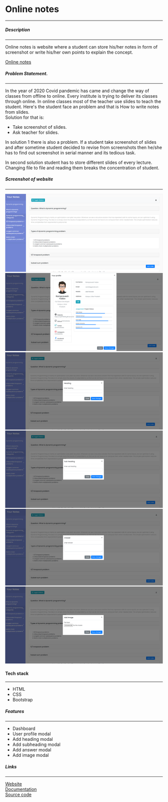 # Online notes
<hr>

##### Description
<hr>
Online notes is website where a student can store his/her notes in form of screenshot or write his/her own points to explain the concept.

[Online notes](https://rp875638.github.io/OnlineNote/)

##### Problem Statement.
<hr>
In the year of 2020 Covid pandemic has came and change the way of classes from offline to online. 
Every institute is trying to deliver its classes through online. 
In online classes most of the teacher use slides to teach the student. 
Here's the student face an problem and that is How to write notes from slides.
<br>
Solution for that is:

- Take screenshot of slides.
- Ask teacher for slides.
  
In solution 1 there is also a problem. 
If a student take screenshot of slides and after 
sometime student decided to revise from screenshots 
then he/she has to find out screenshot in serial 
manner and its tedious task.

In second solution student has to store different 
slides of every lecture.
Changing file to file and reading them breaks 
the concentration of student.

##### Screenshot of website
<hr>

![alt Screenshot of first page](Images/Screenshot%202021-09-11%20102713.png "Dashboard")
![alt Screenshot of first profile](Images/Screenshot%202021-09-11%20102334.png "Profile modal")
![alt Screenshot of first page](Images/Screenshot%202021-09-11%20102749.png "Heading modal")
![alt Screenshot of first page](Images/Screenshot%202021-09-11%20102830.png "Subheading modal")
![alt Screenshot of first page](Images/Screenshot%202021-09-11%20102922.png "Answer modal")
![alt Screenshot of first page](Images/Screenshot%202021-09-11%20103006.png "Add image modal")

#### Tech stack
<hr>

- HTML
- CSS
- Bootstrap

##### Features
<hr>

- Dashboard
- User profile modal
- Add heading modal
- Add subheading modal
- Add answer modal
- Add image modal

##### Links
<hr>

[Website](https://rp875638.github.io/OnlineNote/) <br>
[Documentation](https://github.com/rp875638/OnlineNote#readme) <br>
[Source code](https://github.com/rp875638/OnlineNote)
